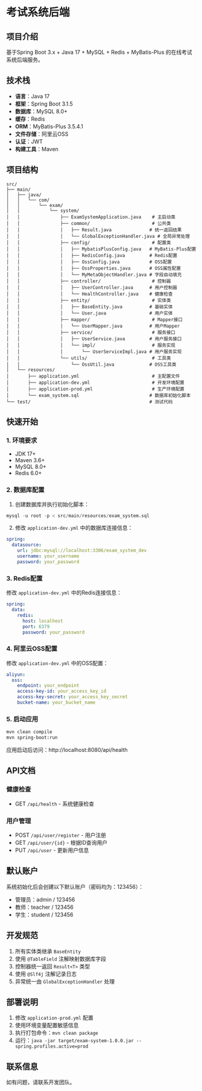 # 考试系统后端

## 项目介绍

基于Spring Boot 3.x + Java 17 + MySQL + Redis + MyBatis-Plus 的在线考试系统后端服务。

## 技术栈

- **语言**：Java 17
- **框架**：Spring Boot 3.1.5
- **数据库**：MySQL 8.0+
- **缓存**：Redis
- **ORM**：MyBatis-Plus 3.5.4.1
- **文件存储**：阿里云OSS
- **认证**：JWT
- **构建工具**：Maven

## 项目结构

```
src/
├── main/
│   ├── java/
│   │   └── com/
│   │       └── exam/
│   │           └── system/
│   │               ├── ExamSystemApplication.java    # 主启动类
│   │               ├── common/                       # 公共类
│   │               │   ├── Result.java              # 统一返回结果
│   │               │   └── GlobalExceptionHandler.java # 全局异常处理
│   │               ├── config/                       # 配置类
│   │               │   ├── MybatisPlusConfig.java   # MyBatis-Plus配置
│   │               │   ├── RedisConfig.java         # Redis配置
│   │               │   ├── OssConfig.java           # OSS配置
│   │               │   ├── OssProperties.java       # OSS属性配置
│   │               │   └── MyMetaObjectHandler.java # 字段自动填充
│   │               ├── controller/                   # 控制器
│   │               │   ├── UserController.java      # 用户控制器
│   │               │   └── HealthController.java    # 健康检查
│   │               ├── entity/                       # 实体类
│   │               │   ├── BaseEntity.java          # 基础实体
│   │               │   └── User.java                # 用户实体
│   │               ├── mapper/                       # Mapper接口
│   │               │   └── UserMapper.java          # 用户Mapper
│   │               ├── service/                      # 服务接口
│   │               │   ├── UserService.java         # 用户服务接口
│   │               │   └── impl/                     # 服务实现
│   │               │       └── UserServiceImpl.java # 用户服务实现
│   │               └── utils/                        # 工具类
│   │                   └── OssUtil.java             # OSS工具类
│   └── resources/
│       ├── application.yml                           # 主配置文件
│       ├── application-dev.yml                       # 开发环境配置
│       ├── application-prod.yml                      # 生产环境配置
│       └── exam_system.sql                          # 数据库初始化脚本
└── test/                                            # 测试代码
```

## 快速开始

### 1. 环境要求

- JDK 17+
- Maven 3.6+
- MySQL 8.0+
- Redis 6.0+

### 2. 数据库配置

1. 创建数据库并执行初始化脚本：
```sql
mysql -u root -p < src/main/resources/exam_system.sql
```

2. 修改 `application-dev.yml` 中的数据库连接信息：
```yaml
spring:
  datasource:
    url: jdbc:mysql://localhost:3306/exam_system_dev
    username: your_username
    password: your_password
```

### 3. Redis配置

修改 `application-dev.yml` 中的Redis连接信息：
```yaml
spring:
  data:
    redis:
      host: localhost
      port: 6379
      password: your_password
```

### 4. 阿里云OSS配置

修改 `application-dev.yml` 中的OSS配置：
```yaml
aliyun:
  oss:
    endpoint: your_endpoint
    access-key-id: your_access_key_id
    access-key-secret: your_access_key_secret
    bucket-name: your_bucket_name
```

### 5. 启动应用

```bash
mvn clean compile
mvn spring-boot:run
```

应用启动后访问：http://localhost:8080/api/health

## API文档

### 健康检查
- GET `/api/health` - 系统健康检查

### 用户管理
- POST `/api/user/register` - 用户注册
- GET `/api/user/{id}` - 根据ID查询用户
- PUT `/api/user` - 更新用户信息

## 默认账户

系统初始化后会创建以下默认账户（密码均为：123456）：

- 管理员：admin / 123456
- 教师：teacher / 123456  
- 学生：student / 123456

## 开发规范

1. 所有实体类继承 `BaseEntity`
2. 使用 `@TableField` 注解映射数据库字段
3. 控制器统一返回 `Result<T>` 类型
4. 使用 `@Slf4j` 注解记录日志
5. 异常统一由 `GlobalExceptionHandler` 处理

## 部署说明

1. 修改 `application-prod.yml` 配置
2. 使用环境变量配置敏感信息
3. 执行打包命令：`mvn clean package`
4. 运行：`java -jar target/exam-system-1.0.0.jar --spring.profiles.active=prod`

## 联系信息

如有问题，请联系开发团队。